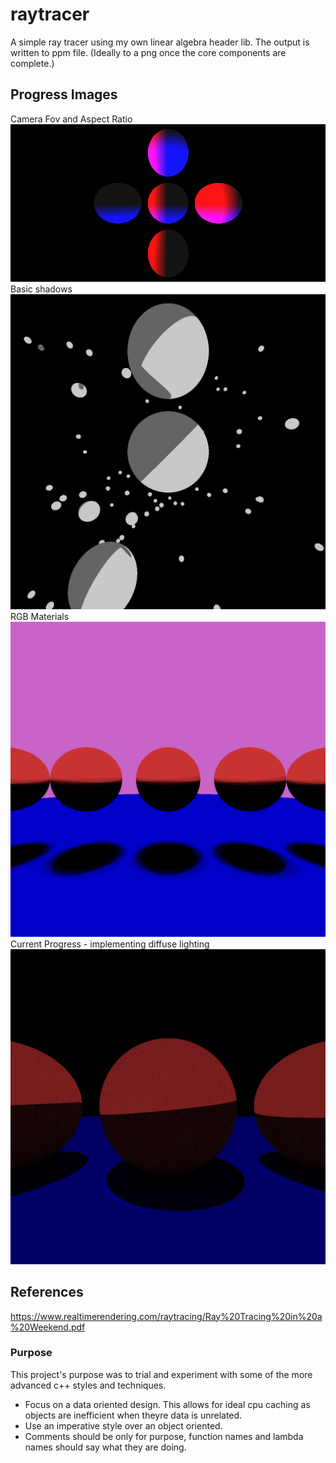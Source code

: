 # raytracer
A simple ray tracer using my own linear algebra header lib.
The output is written to ppm file. (Ideally to a png once the core components are complete.)

## Progress Images
Camera Fov and Aspect Ratio
![Camera Has Fov And Aspect Ratio](/progress/4_fov_and_rectangular.png)
Basic shadows
![Point Light](/progress/5_shadows.png)
RGB Materials
![RGB Materials](/progress/6_materials.png)
Current Progress - implementing diffuse lighting
![Current Progress](/progress/7_currentprogress.png)

## References
https://www.realtimerendering.com/raytracing/Ray%20Tracing%20in%20a%20Weekend.pdf

### Purpose
This project's purpose was to trial and experiment with some of the more advanced c++ styles and techniques.
- Focus on a data oriented design. This allows for ideal cpu caching as objects are inefficient when theyre data is unrelated.
- Use an imperative style over an object oriented.
- Comments should be only for purpose, function names and lambda names should say what they are doing.
